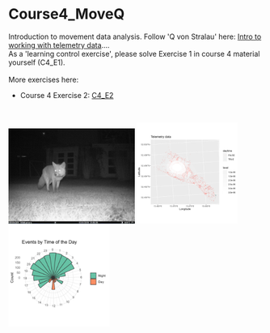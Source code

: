 # Course4_MoveQ
 Introduction to movement data analysis. Follow 'Q von Stralau' here: [Intro to working with telemetry data](https://stephkramer.github.io/Course4_MoveQ.html).... <br>
 As a 'learning control exercise', please solve Exercise 1 in course 4 material yourself (C4_E1).
<br> <br>
More exercises here:
* Course 4 Exercise 2: [C4_E2](https://stephkramer.github.io/Course4_MoveQ_Exercise2.html)
 <br>
 


<p float="left">
<img src="fox_Q_20190113_sks.jpg" alt="fox Q, photo by S-KS" width="250"/>
<img src="plots/plot_pointdensity.png" width="200" />
<img src="plots/plot_activity.png" width="200" />
</p>



